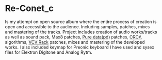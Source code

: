 # Re-Conet_c
Is my attempt on open source album where the entire process of creation is open and accessible to the audience. Including samples, patches, mixes and mastering of the tracks. 
Project includes creation of audio works/tracks as well as sound pack, Max8 patches, [Pure data(pd)](https://github.com/pure-data/pure-data) patches, [ORCΛ](https://github.com/hundredrabbits/Orca) algorithms, [VCV Rack](https://github.com/VCVRack/Rack) patches, mixes and mastering of the developed works. 
I also included keymap for Preonic keyboard I have used and sysex files for Elektron Digitone and Analog Rytm. 

